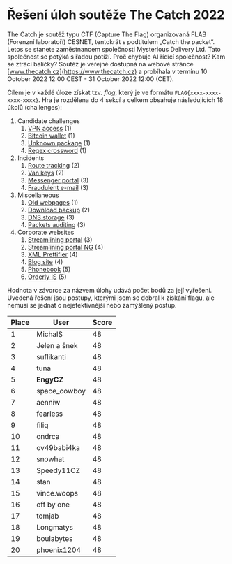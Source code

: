 # Řešení úloh soutěže The Catch 2022

The Catch je soutěž typu CTF (Capture The Flag) organizovaná FLAB (Forenzní laboratoří) CESNET, tentokrát s podtitulem „Catch the packet“. Letos se stanete zaměstnancem společnosti Mysterious Delivery Ltd. Tato společnost se potýká s řadou potíží. Proč chybuje AI řídící společnost? Kam se ztrácí balíčky? Soutěž je veřejně dostupná na webové stránce [www.thecatch.cz](https://www.thecatch.cz) a probíhala v termínu 10 October 2022 12:00 CEST - 31 October 2022 12:00 (CET).

Cílem je v každé úloze získat tzv. _flag_, který je ve formátu `FLAG{xxxx-xxxx-xxxx-xxxx}`. Hra je rozdělena do 4 sekcí a celkem obsahuje následujících 18 úkolů (challenges):

1. Candidate challenges
   1. [VPN access](01_VPN_access) (1)
   1. [Bitcoin wallet](02_Bitcoin_wallet) (1)
   1. [Unknown package](03_Unknown_package) (1)
   1. [Regex crossword](04_Regex_crossword) (1)
1. Incidents
   1. [Route tracking](05_Route_tracking) (2)
   1. [Van keys](06_Van_keys) (2)
   1. [Messenger portal](07_Messenger_portal) (3)
   1. [Fraudulent e-mail](08_Fraudulent_e-mail) (3)
1. Miscellaneous
   1. [Old webpages](09_Old_webpages) (1)
   1. [Download backup](10_Download_backup) (2)
   1. [DNS storage](11_DNS_storage) (3)
   1. [Packets auditing](12_Packets_auditing) (3)
1. Corporate websites
   1. [Streamlining portal](13_Streamlining_portal) (3)
   1. [Streamlining portal NG](14_Streamlining_portal_NG) (4)
   1. [XML Prettifier](15_XML_Prettifier) (4)
   1. [Blog site](16_Blog_site) (4)
   1. [Phonebook](17_Phonebook) (5)
   1. [Orderly IS](18_Orderly_IS) (5)

Hodnota v závorce za názvem úlohy udává počet bodů za její vyřešení. Uvedená řešení jsou postupy, kterými jsem se dobral k získání flagu, ale nemusí se jednat o nejefektivnější nebo zamýšlený postup.

| Place | User         | Score |
|-------|--------------|-------|
| 1     | MichalS      | 48    |
| 2     | Jelen a šnek | 48    |
| 3     | suflikanti   | 48    |
| 4     | tuna         | 48    |
| 5     | **EngyCZ**   | 48    |
| 6     | space_cowboy | 48    |
| 7     | aenniw       | 48    |
| 8     | fearless     | 48    |
| 9     | filiq        | 48    |
| 10    | ondrca       | 48    |
| 11    | ov49babi4ka  | 48    |
| 12    | snowhat      | 48    |
| 13    | Speedy11CZ   | 48    |
| 14    | stan         | 48    |
| 15    | vince.woops  | 48    |
| 16    | off by one   | 48    |
| 17    | tomjab       | 48    |
| 18    | Longmatys    | 48    |
| 19    | boulabytes   | 48    |
| 20    | phoenix1204  | 48    |
